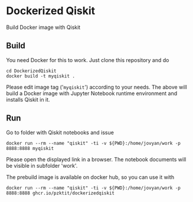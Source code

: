 # Dockerized Qiskit
Build Docker image with Qiskit

## Build

You need Docker for this to work. Just clone this repository and do

```
cd DockerizedQiskit
docker build -t myqiskit .
```
Please edit image tag ('``myqiskit``') according to your needs. 
The above will build a Docker image with Jupyter Notebook runtime environment and installs Qiskit in it.

## Run

Go to folder with Qiskit notebooks and issue

```
docker run --rm --name "qiskit" -ti -v ${PWD}:/home/jovyan/work -p 8888:8888 myqiskit
```

Please open the displayed link in a browser. The notebook documents will be visible in subfolder 'work'.

The prebuild image is available on docker hub, so you can use it with

```
docker run --rm --name "qiskit" -ti -v ${PWD}:/home/jovyan/work -p 8888:8888 ghcr.io/pzktit/dockerizedqiskit
```

